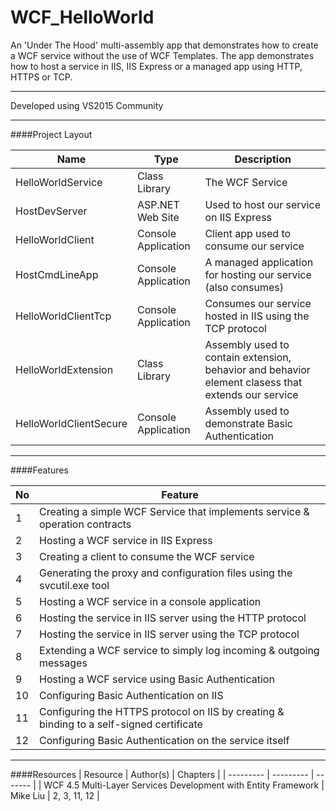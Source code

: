 # WCF_HelloWorld

An 'Under The Hood' multi-assembly app that demonstrates how to create a WCF service without the use of WCF Templates. The app demonstrates how to host a service in IIS, IIS Express or a managed app using HTTP, HTTPS or TCP.

---

Developed using VS2015 Community

---

####Project Layout

| Name | Type | Description|
| ---- | ------ | -------- |
| HelloWorldService | Class Library | The WCF Service |
| HostDevServer | ASP.NET Web Site | Used to host our service on IIS Express |
| HelloWorldClient | Console Application | Client app used to consume our service |
| HostCmdLineApp | Console Application | A managed application for hosting our service (also consumes) |
| HelloWorldClientTcp | Console Application | Consumes our service hosted in IIS using the TCP protocol |
| HelloWorldExtension | Class Library | Assembly used to contain extension, behavior and behavior element clasess that extends our service |
| HelloWorldClientSecure | Console Application | Assembly used to demonstrate Basic Authentication |

---

####Features

| No | Feature |
| ---- | -------- |
| 1 | Creating a simple WCF Service that implements service & operation contracts |
| 2 | Hosting a WCF service in IIS Express |
| 3 | Creating a client to consume the WCF service |
| 4 | Generating the proxy and configuration files using the svcutil.exe tool |
| 5 | Hosting a WCF service in a console application |
| 6 | Hosting the service in IIS server using the HTTP protocol |
| 7 | Hosting the service in IIS server using the TCP protocol |
| 8 | Extending a WCF service to simply log incoming & outgoing messages |
| 9 | Hosting a WCF service using Basic Authentication |
| 10 | Configuring Basic Authentication on IIS |
| 11 | Configuring the HTTPS protocol on IIS by creating & binding to a self-signed certificate |
| 12 | Configuring Basic Authentication on the service itself |

---

####Resources
| Resource | Author(s) | Chapters |
| --------- | --------- | ------- |
| WCF 4.5 Multi-Layer Services Development with Entity Framework | Mike Liu | 2, 3, 11, 12 |

